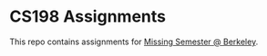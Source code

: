 # CS198 Assignments

This repo contains assignments for [Missing Semester @ Berkeley](https://cs198.org/).
